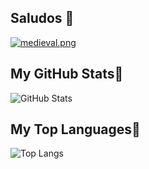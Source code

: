 ## Saludos 👋
[![medieval.png](https://i.postimg.cc/W3QmtDTn/medieval.png)](https://postimg.cc/JD5H2zyD)

   <!--![me](https://user-images.githubusercontent.com/98347096/219450099-122f3442-cca6-4dff-956f-514616e2ee8b.gif)-->
<!--  [![programadoras.jpg](https://i.postimg.cc/TPbJ3SQf/programadoras.jpg)](https://postimg.cc/WD2k95QH)-->


## My GitHub Stats🌱 

 ![GitHub Stats](https://github-readme-stats.vercel.app/api?username=pabletefatimarocio&layout=compact&theme=radical)
## My Top Languages🌱

![Top Langs](https://github-readme-stats.vercel.app/api/top-langs/?username=pabletefatimarocio&layout=compact&theme=radical)










<!--
**pabletefatimarocio/pabletefatimarocio** is a ✨ _special_ ✨ repository because its `README.md` (this file) appears on your GitHub profile.

Here are some ideas to get you started:

- 🔭 I’m currently working on ...
- 🌱 I’m currently learning ...
- 👯 I’m looking to collaborate on ...
- 🤔 I’m looking for help with ...
- 💬 Ask me about ...
- 📫 How to reach me: ...
- 😄 Pronouns: ...
- ⚡ Fun fact: ...
-->
